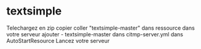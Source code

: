 # textsimple
Telechargez en zip
copier coller "textsimple-master" dans ressource dans votre serveur 
ajouter - textsimple-master dans citmp-server.yml dans AutoStartResource
Lancez votre serveur
